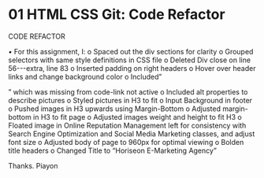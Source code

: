 # 01 HTML CSS Git: Code Refactor

CODE REFACTOR

•	For this assignment, I: 
o	Spaced out the div sections for clarity 
o	Grouped selectors with same style definitions in CSS file
o	Deleted Div close on line 56---extra, line 83
o	Inserted padding on right headers
o	Hover over header links and change background color 
o	Included” <div id= “search-engine-optimization”/>” which was missing from code-link not active
o	Included alt properties to describe pictures
o	Styled pictures in H3 to fit 
o	Input Background in footer
o	Pushed images in H3 upwards using Margin-Bottom
o	Adjusted margin-bottom in H3 to fit page
o	Adjusted images weight and height to fit H3
o	Floated image in Online Reputation Management left for consistency with Search Engine Optimization and Social Media Marketing classes, and adjust font size
o	Adjusted body of page to 960px for optimal viewing
o	Bolden title headers
o	Changed Title to “Horiseon E-Marketing Agency”

Thanks. Piayon